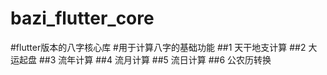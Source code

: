 # bazi_flutter_core
#flutter版本的八字核心库
#用于计算八字的基础功能
##1 天干地支计算
##2 大运起盘
##3 流年计算
##4 流月计算
##5 流日计算
##6 公农历转换
